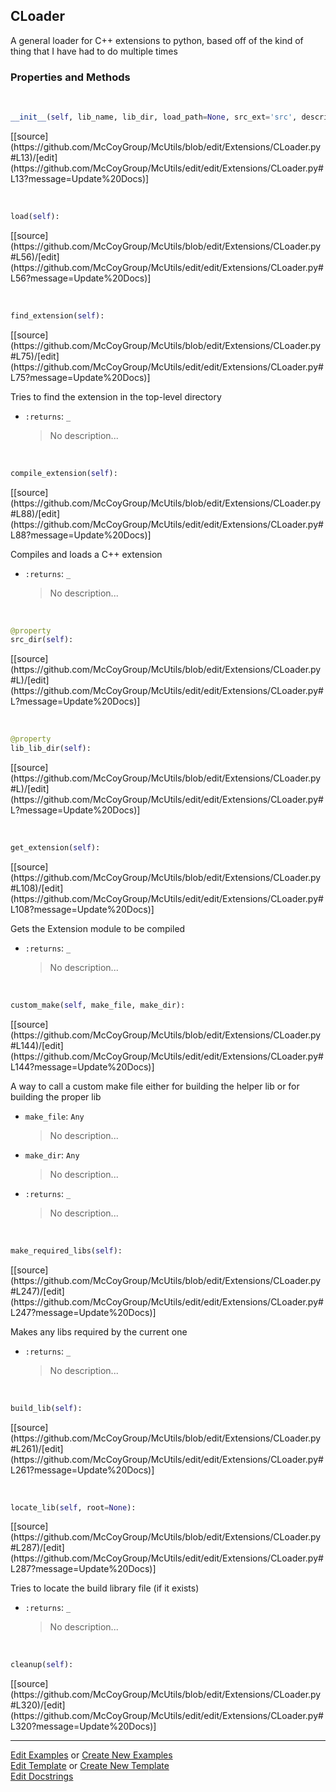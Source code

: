 ## <a id="McUtils.Extensions.CLoader.CLoader">CLoader</a>
A general loader for C++ extensions to python, based off of the kind of thing that I have had to do multiple times

### Properties and Methods
<a id="McUtils.Extensions.CLoader.CLoader.__init__" class="docs-object-method">&nbsp;</a> 
```python
__init__(self, lib_name, lib_dir, load_path=None, src_ext='src', description='An extension module', version='1.0.0', include_dirs=None, runtime_dirs=None, linked_libs=None, macros=None, extra_link_args=None, extra_compile_args=None, extra_objects=None, source_files=None, build_script=None, requires_make=False, out_dir=None, cleanup_build=True): 
```
<div class="docs-source-link" markdown="1">
[[source](https://github.com/McCoyGroup/McUtils/blob/edit/Extensions/CLoader.py#L13)/[edit](https://github.com/McCoyGroup/McUtils/edit/edit/Extensions/CLoader.py#L13?message=Update%20Docs)]
</div>

<a id="McUtils.Extensions.CLoader.CLoader.load" class="docs-object-method">&nbsp;</a> 
```python
load(self): 
```
<div class="docs-source-link" markdown="1">
[[source](https://github.com/McCoyGroup/McUtils/blob/edit/Extensions/CLoader.py#L56)/[edit](https://github.com/McCoyGroup/McUtils/edit/edit/Extensions/CLoader.py#L56?message=Update%20Docs)]
</div>

<a id="McUtils.Extensions.CLoader.CLoader.find_extension" class="docs-object-method">&nbsp;</a> 
```python
find_extension(self): 
```
<div class="docs-source-link" markdown="1">
[[source](https://github.com/McCoyGroup/McUtils/blob/edit/Extensions/CLoader.py#L75)/[edit](https://github.com/McCoyGroup/McUtils/edit/edit/Extensions/CLoader.py#L75?message=Update%20Docs)]
</div>

Tries to find the extension in the top-level directory
- `:returns`: `_`
    >No description...

<a id="McUtils.Extensions.CLoader.CLoader.compile_extension" class="docs-object-method">&nbsp;</a> 
```python
compile_extension(self): 
```
<div class="docs-source-link" markdown="1">
[[source](https://github.com/McCoyGroup/McUtils/blob/edit/Extensions/CLoader.py#L88)/[edit](https://github.com/McCoyGroup/McUtils/edit/edit/Extensions/CLoader.py#L88?message=Update%20Docs)]
</div>

Compiles and loads a C++ extension
- `:returns`: `_`
    >No description...

<a id="McUtils.Extensions.CLoader.CLoader.src_dir" class="docs-object-method">&nbsp;</a> 
```python
@property
src_dir(self): 
```
<div class="docs-source-link" markdown="1">
[[source](https://github.com/McCoyGroup/McUtils/blob/edit/Extensions/CLoader.py#L)/[edit](https://github.com/McCoyGroup/McUtils/edit/edit/Extensions/CLoader.py#L?message=Update%20Docs)]
</div>

<a id="McUtils.Extensions.CLoader.CLoader.lib_lib_dir" class="docs-object-method">&nbsp;</a> 
```python
@property
lib_lib_dir(self): 
```
<div class="docs-source-link" markdown="1">
[[source](https://github.com/McCoyGroup/McUtils/blob/edit/Extensions/CLoader.py#L)/[edit](https://github.com/McCoyGroup/McUtils/edit/edit/Extensions/CLoader.py#L?message=Update%20Docs)]
</div>

<a id="McUtils.Extensions.CLoader.CLoader.get_extension" class="docs-object-method">&nbsp;</a> 
```python
get_extension(self): 
```
<div class="docs-source-link" markdown="1">
[[source](https://github.com/McCoyGroup/McUtils/blob/edit/Extensions/CLoader.py#L108)/[edit](https://github.com/McCoyGroup/McUtils/edit/edit/Extensions/CLoader.py#L108?message=Update%20Docs)]
</div>

Gets the Extension module to be compiled
- `:returns`: `_`
    >No description...

<a id="McUtils.Extensions.CLoader.CLoader.custom_make" class="docs-object-method">&nbsp;</a> 
```python
custom_make(self, make_file, make_dir): 
```
<div class="docs-source-link" markdown="1">
[[source](https://github.com/McCoyGroup/McUtils/blob/edit/Extensions/CLoader.py#L144)/[edit](https://github.com/McCoyGroup/McUtils/edit/edit/Extensions/CLoader.py#L144?message=Update%20Docs)]
</div>

A way to call a custom make file either for building the helper lib or for building the proper lib
- `make_file`: `Any`
    >No description...
- `make_dir`: `Any`
    >No description...
- `:returns`: `_`
    >No description...

<a id="McUtils.Extensions.CLoader.CLoader.make_required_libs" class="docs-object-method">&nbsp;</a> 
```python
make_required_libs(self): 
```
<div class="docs-source-link" markdown="1">
[[source](https://github.com/McCoyGroup/McUtils/blob/edit/Extensions/CLoader.py#L247)/[edit](https://github.com/McCoyGroup/McUtils/edit/edit/Extensions/CLoader.py#L247?message=Update%20Docs)]
</div>

Makes any libs required by the current one
- `:returns`: `_`
    >No description...

<a id="McUtils.Extensions.CLoader.CLoader.build_lib" class="docs-object-method">&nbsp;</a> 
```python
build_lib(self): 
```
<div class="docs-source-link" markdown="1">
[[source](https://github.com/McCoyGroup/McUtils/blob/edit/Extensions/CLoader.py#L261)/[edit](https://github.com/McCoyGroup/McUtils/edit/edit/Extensions/CLoader.py#L261?message=Update%20Docs)]
</div>

<a id="McUtils.Extensions.CLoader.CLoader.locate_lib" class="docs-object-method">&nbsp;</a> 
```python
locate_lib(self, root=None): 
```
<div class="docs-source-link" markdown="1">
[[source](https://github.com/McCoyGroup/McUtils/blob/edit/Extensions/CLoader.py#L287)/[edit](https://github.com/McCoyGroup/McUtils/edit/edit/Extensions/CLoader.py#L287?message=Update%20Docs)]
</div>

Tries to locate the build library file (if it exists)
- `:returns`: `_`
    >No description...

<a id="McUtils.Extensions.CLoader.CLoader.cleanup" class="docs-object-method">&nbsp;</a> 
```python
cleanup(self): 
```
<div class="docs-source-link" markdown="1">
[[source](https://github.com/McCoyGroup/McUtils/blob/edit/Extensions/CLoader.py#L320)/[edit](https://github.com/McCoyGroup/McUtils/edit/edit/Extensions/CLoader.py#L320?message=Update%20Docs)]
</div>





___

[Edit Examples](https://github.com/McCoyGroup/McUtils/edit/edit/ci/examples/McUtils/Extensions/CLoader/CLoader.md) or 
[Create New Examples](https://github.com/McCoyGroup/McUtils/new/edit/?filename=ci/examples/McUtils/Extensions/CLoader/CLoader.md) <br/>
[Edit Template](https://github.com/McCoyGroup/McUtils/edit/edit/ci/docs/McUtils/Extensions/CLoader/CLoader.md) or 
[Create New Template](https://github.com/McCoyGroup/McUtils/new/edit/?filename=ci/docs/templates/McUtils/Extensions/CLoader/CLoader.md) <br/>
[Edit Docstrings](https://github.com/McCoyGroup/McUtils/edit/edit/McUtils/Extensions/CLoader.py?message=Update%20Docs)
